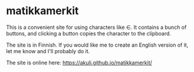# matikkamerkit

This is a convenient site for using characters like ∈. It contains a bunch of
buttons, and clicking a button copies the character to the clipboard.

The site is in Finnish. If you would like me to create an English version of
it, let me know and I'll probably do it.

The site is online here: https://akuli.github.io/matikkamerkit/
